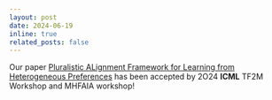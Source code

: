 ```yaml
---
layout: post
date: 2024-06-19
inline: true
related_posts: false
---
```


Our paper <a href="https://pal-alignment.github.io/" > Pluralistic ALignment Framework for Learning from Heterogeneous Preferences</a> has been accepted by 2O24 <b>ICML</b> TF2M Workshop and MHFAIA workshop!